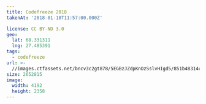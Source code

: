 ```yaml
---
title: Codefreeze 2018
takenAt: '2018-01-18T11:57:00.000Z'

license: CC BY-ND 3.0
geo:
  lat: 68.331311
  lng: 27.485391
tags:
  - codefreeze
url: >-
  //images.ctfassets.net/bncv3c2gt878/5EGBzJZdpKnOzSslvHIgd5/851b48314cc465adee6b93a760773f46/codefreeze-2018_39801710521_o
size: 2652815
image:
  width: 4192
  height: 2358
---
```

